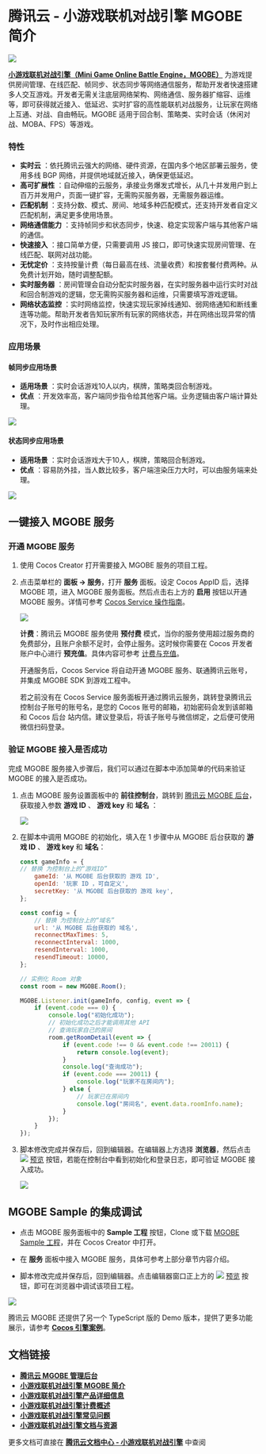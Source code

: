 # 腾讯云 - 小游戏联机对战引擎 MGOBE 简介
![](image/tencent-cloud-logo.png)

[**小游戏联机对战引擎（Mini Game Online Battle Engine，MGOBE）**](https://cloud.tencent.com/product/mgobe) 为游戏提供房间管理、在线匹配、帧同步、状态同步等网络通信服务，帮助开发者快速搭建多人交互游戏。开发者无需关注底层网络架构、网络通信、服务器扩缩容、运维等，即可获得就近接入、低延迟、实时扩容的高性能联机对战服务，让玩家在网络上互通、对战、自由畅玩。MGOBE 适用于回合制、策略类、实时会话（休闲对战、MOBA、FPS）等游戏。

### 特性
- **实时云** ：依托腾讯云强大的网络、硬件资源，在国内多个地区部署云服务，使用多线 BGP 网络，并提供地域就近接入，确保更低延迟。
- **高可扩展性** ：自动伸缩的云服务，承接业务爆发式增长，从几十并发用户到上百万并发用户，页面一键扩容，无需购买服务器，无需服务器运维。
- **匹配机制** ：支持分数、模式、房间、地域多种匹配模式，还支持开发者自定义匹配机制，满足更多使用场景。
- **网络通信能力** ：支持帧同步和状态同步，快速、稳定实现客户端与其他客户端的通信。
- **快速接入** ：接口简单方便，只需要调用 JS 接口，即可快速实现房间管理、在线匹配、联网对战功能。
- **无忧定价** ：支持按量计费（每日最高在线、流量收费）和按套餐付费两种。从免费计划开始，随时调整配额。
- **实时服务器** ：房间管理会自动分配实时服务器，在实时服务器中运行实时对战和回合制游戏的逻辑，您无需购买服务器和运维，只需要填写游戏逻辑。
- **网络状态监控** ：实时网络监控，快速实现玩家掉线通知、弱网络通知和断线重连等功能。帮助开发者告知玩家所有玩家的网络状态，并在网络出现异常的情况下，及时作出相应处理。

### 应用场景
#### 帧同步应用场景

- **适用场景** ：实时会话游戏10人以内，棋牌，策略类回合制游戏。
- **优点** ：开发效率高，客户端同步指令给其他客户端。业务逻辑由客户端计算处理。

![](https://main.qcloudimg.com/raw/870d3a369b50afce6321fb5d1001d2d1.svg)

#### 状态同步应用场景

- **适用场景** ：实时会话游戏大于10人，棋牌，策略回合制游戏。
- **优点** ：容易防外挂，当人数比较多，客户端渲染压力大时，可以由服务端来处理。

![](https://main.qcloudimg.com/raw/e136f40f96dca2fcd8dcf537c31c4a44.svg)

## 一键接入 MGOBE 服务

### 开通 MGOBE 服务

1. 使用 Cocos Creator 打开需要接入 MGOBE 服务的项目工程。

2. 点击菜单栏的 **面板 -> 服务**，打开 **服务** 面板。设定 Cocos AppID 后，选择 MGOBE 项，进入 MGOBE 服务面板。然后点击右上方的 **启用** 按钮以开通 MGOBE 服务。详情可参考 [Cocos Service 操作指南](../user-guide.md)。

    ![](mgobe/mgobe-provisioning.jpg)

    **计费**：腾讯云 MGOBE 服务使用 **预付费** 模式，当你的服务使用超过服务商的免费部分，且账户余额不足时，会停止服务。这时候你需要在 Cocos 开发者账户中心进行 **预充值**。具体内容可参考 [计费与充值](../billing-and-charge.md)。

    开通服务后，Cocos Service 将自动开通 MGOBE 服务、联通腾讯云账号，并集成 MGOBE SDK 到游戏工程中。
    
    若之前没有在 Cocos Service 服务面板开通过腾讯云服务，跳转登录腾讯云控制台子账号的账号名，是您的 Cocos 账号的邮箱，初始密码会发到该邮箱和 Cocos 后台 站内信。建议登录后，将该子账号与微信绑定，之后便可使用微信扫码登录。
    
### 验证 MGOBE 接入是否成功

完成 MGOBE 服务接入步骤后，我们可以通过在脚本中添加简单的代码来验证 MGOBE 的接入是否成功。

1. 点击 MGOBE 服务设置面板中的 **前往控制台**，跳转到 [腾讯云 MGOBE 后台](https://www.matchvs.com/manage/)，获取接入参数 **游戏 ID** 、 **游戏 key** 和 **域名** ：

    ![](mgobe/mgobe-params.jpg)

2. 在脚本中调用 MGOBE 的初始化，填入在 1 步骤中从 MGOBE 后台获取的 **游戏 ID** 、 **游戏 key** 和 **域名**：

    ```js
    const gameInfo = {
    // 替换 为控制台上的“游戏ID”
    	gameId: '从 MGOBE 后台获取的 游戏 ID',
    	openId: '玩家 ID ，可自定义',
    	secretKey: '从 MGOBE 后台获取的 游戏 key',
	};

	const config = {
    	// 替换 为控制台上的“域名”
    	url: '从 MGOBE 后台获取的 域名',
    	reconnectMaxTimes: 5,
    	reconnectInterval: 1000,
    	resendInterval: 1000,
    	resendTimeout: 10000,
	};
	
	// 实例化 Room 对象
	const room = new MGOBE.Room();
	
	MGOBE.Listener.init(gameInfo, config, event => {
        if (event.code === 0) {
            console.log("初始化成功");
            // 初始化成功之后才能调用其他 API
            // 查询玩家自己的房间
            room.getRoomDetail(event => {
                if (event.code !== 0 && event.code !== 20011) {
                    return console.log(event);
                }
                console.log("查询成功");
                if (event.code === 20011) {
                    console.log("玩家不在房间内");
                } else {
                    // 玩家已在房间内
                    console.log("房间名", event.data.roomInfo.name);
                }
            });
        }
    });
	
    ```

3. 脚本修改完成并保存后，回到编辑器。在编辑器上方选择 **浏览器**，然后点击 ![](./image/preview-button.jpg) [预览](../../getting-started/basics/preview-build.md) 按钮，若能在控制台中看到初始化和登录日志，即可验证 MGOBE 接入成功。

    ![](mgobe/mgobe-debugging.jpg)
    
## MGOBE Sample 的集成调试
- 点击 MGOBE 服务面板中的 **Sample 工程** 按钮，Clone 或下载 [MGOBE Sample 工程](https://github.com/CocosService/mgobeDemo)，并在 Cocos Creator 中打开。

- 在 **服务** 面板中接入 MGOBE 服务，具体可参考上部分章节内容介绍。

- 脚本修改完成并保存后，回到编辑器。点击编辑器窗口正上方的 ![](./image/preview-button.jpg) [预览](../getting-started/basics/preview-build.md) 按钮，即可在浏览器中调试该项目工程。

![](mgobe/mgobe-sample.jpg)

腾讯云 MGOBE 还提供了另一个 TypeScript 版的 Demo 版本，提供了更多功能展示，请参考 [**Cocos 引擎案例**](https://cloud.tencent.com/document/product/1038/40875)。

## 文档链接

- [**腾讯云 MGOBE 管理后台**](https://console.cloud.tencent.com/mgobe)
- [**小游戏联机对战引擎 MGOBE 简介**](https://cloud.tencent.com/product/mgobe)
- [**小游戏联机对战引擎产品详细信息**](https://cloud.tencent.com/product/mgobe/details)
- [**小游戏联机对战引擎计费概述**](https://cloud.tencent.com/document/product/1038/33293)
- [**小游戏联机对战引擎常见问题**](https://cloud.tencent.com/document/product/1038/42134)
- [**小游戏联机对战引擎文档与资源**](https://cloud.tencent.com/product/mgobe/developer)


更多文档可直接在 [**腾讯云文档中心 - 小游戏联机对战引擎**](https://cloud.tencent.com/document/product/1038) 中查阅

